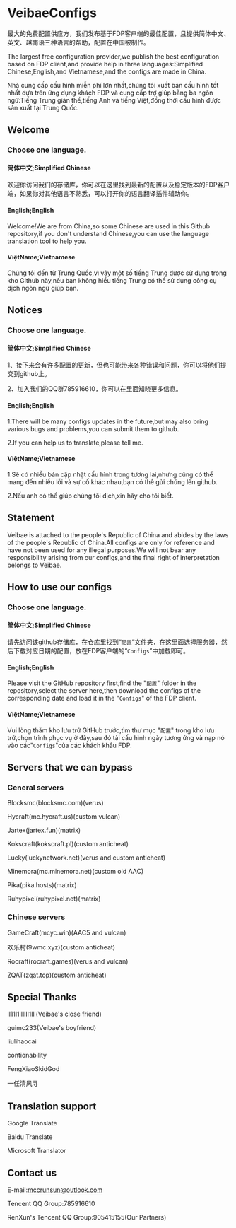 # VeibaeConfigs
最大的免费配置供应方，我们发布基于FDP客户端的最佳配置，且提供简体中文、英文、越南语三种语言的帮助，配置在中国被制作。

The largest free configuration provider,we publish the best configuration based on FDP client,and provide help in three languages:Simplified Chinese,English,and Vietnamese,and the configs are made in China.

Nhà cung cấp cấu hình miễn phí lớn nhất,chúng tôi xuất bản cấu hình tốt nhất dựa trên ứng dụng khách FDP và cung cấp trợ giúp bằng ba ngôn ngữ:Tiếng Trung giản thể,tiếng Anh và tiếng Việt,đồng thời cấu hình được sản xuất tại Trung Quốc.

## Welcome
### Choose one language.
#### 简体中文;Simplified Chinese
欢迎你访问我们的存储库，你可以在这里找到最新的配置以及稳定版本的FDP客户端，如果你对其他语言不熟悉，可以打开你的语言翻译插件辅助你。

#### English;English
Welcome!We are from China,so some Chinese are used in this Github repository,if you don't understand Chinese,you can use the language translation tool to help you.

#### ViệtName;Vietnamese
Chúng tôi đến từ Trung Quốc,vì vậy một số tiếng Trung được sử dụng trong kho Github này,nếu bạn không hiểu tiếng Trung có thể sử dụng công cụ dịch ngôn ngữ giúp bạn.

## Notices
### Choose one language.
#### 简体中文;Simplified Chinese
1、接下来会有许多配置的更新，但也可能带来各种错误和问题，你可以将他们提交到github上。

2、加入我们的QQ群785916610，你可以在里面知晓更多信息。

#### English;English
1.There will be many configs updates in the future,but may also bring various bugs and problems,you can submit them to github.

2.If you can help us to translate,please tell me.

#### ViệtName;Vietnamese
1.Sẽ có nhiều bản cập nhật cấu hình trong tương lai,nhưng cũng có thể mang đến nhiều lỗi và sự cố khác nhau,bạn có thể gửi chúng lên github.

2.Nếu anh có thể giúp chúng tôi dịch,xin hãy cho tôi biết.

## Statement
Veibae is attached to the people's Republic of China and abides by the laws of the people's Republic of China.All configs are only for reference and have not been used for any illegal purposes.We will not bear any responsibility arising from our configs,and the final right of interpretation belongs to Veibae.

## How to use our configs
### Choose one language.
#### 简体中文;Simplified Chinese
请先访问该github存储库，在仓库里找到“`配置`”文件夹，在这里面选择服务器，然后下载对应日期的配置，放在FDP客户端的“`Configs`”中加载即可。

#### English;English
Please visit the GitHub repository first,find the "`配置`" folder in the repository,select the server here,then download the configs of the corresponding date and load it in the "`Configs`" of the FDP client.

#### ViệtName;Vietnamese
Vui lòng thăm kho lưu trữ GitHub trước,tìm thư mục "`配置`" trong kho lưu trữ,chọn trình phục vụ ở đây,sau đó tải cấu hình ngày tương ứng và nạp nó vào các"`Configs`"của các khách khẩu FDP.

## Servers that we can bypass
### General servers
Blocksmc(blocksmc.com)(verus)

Hycraft(mc.hycraft.us)(custom vulcan)

Jartex(jartex.fun)(matrix)

Kokscraft(kokscraft.pl)(custom anticheat)

Lucky(luckynetwork.net)(verus and custom anticheat)

Minemora(mc.minemora.net)(custom old AAC)

Pika(pika.hosts)(matrix)

Ruhypixel(ruhypixel.net)(matrix)

### Chinese servers
GameCraft(mcyc.win)(AAC5 and vulcan)

欢乐村(9wmc.xyz)(custom anticheat)

Rocraft(rocraft.games)(verus and vulcan)

ZQAT(zqat.top)(custom anticheat)

## Special Thanks
ll11l1lIllIl1lll(Veibae's close friend)

guimc233(Veibae's boyfriend)

liulihaocai

contionability

FengXiaoSkidGod

一任清风寻

## Translation support
Google Translate

Baidu Translate

Microsoft Translator

## Contact us
E-mail:mccrunsun@outlook.com

Tencent QQ Group:785916610

RenXun's Tencent QQ Group:905415155(Our Partners)
